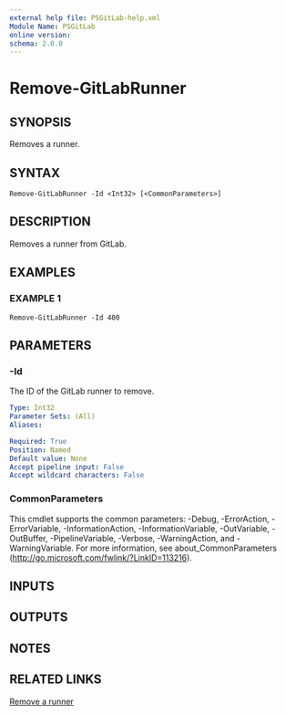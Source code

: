 ```yaml
---
external help file: PSGitLab-help.xml
Module Name: PSGitLab
online version:
schema: 2.0.0
---
```


# Remove-GitLabRunner

## SYNOPSIS
Removes a runner.

## SYNTAX

```
Remove-GitLabRunner -Id <Int32> [<CommonParameters>]
```

## DESCRIPTION
Removes a runner from GitLab.

## EXAMPLES

### EXAMPLE 1
```
Remove-GitLabRunner -Id 400
```

## PARAMETERS

### -Id
The ID of the GitLab runner to remove.

```yaml
Type: Int32
Parameter Sets: (All)
Aliases:

Required: True
Position: Named
Default value: None
Accept pipeline input: False
Accept wildcard characters: False
```

### CommonParameters
This cmdlet supports the common parameters: -Debug, -ErrorAction, -ErrorVariable, -InformationAction, -InformationVariable, -OutVariable, -OutBuffer, -PipelineVariable, -Verbose, -WarningAction, and -WarningVariable. For more information, see about_CommonParameters (http://go.microsoft.com/fwlink/?LinkID=113216).

## INPUTS

## OUTPUTS

## NOTES

## RELATED LINKS

[Remove a runner](https://docs.gitlab.com/ce/api/runners.html#remove-a-runner)